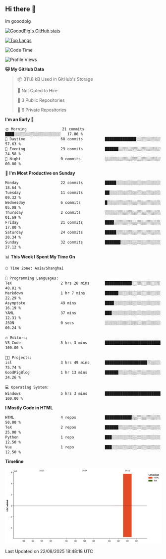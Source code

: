 ## Hi there 👋
im gooodpig

[![GooodPig's GitHub stats](https://github-readme-stats.vercel.app/api?username=gooodpig&count_private=true&show_icons=true)](https://github.com/anuraghazra/github-readme-stats)

[![Top Langs](https://github-readme-stats.vercel.app/api/top-langs/?username=gooodpig&layout=compact)](https://github.com/anuraghazra/github-readme-stats)

<!--START_SECTION:waka-->
![Code Time](http://img.shields.io/badge/Code%20Time-33%20hrs%2016%20mins-blue)

![Profile Views](http://img.shields.io/badge/Profile%20Views-58-blue)

**🐱 My GitHub Data** 

> 📦 311.8 kB Used in GitHub's Storage 
 > 
> 🚫 Not Opted to Hire
 > 
> 📜 3 Public Repositories 
 > 
> 🔑 6 Private Repositories 
 > 
**I'm an Early 🐤** 

```text
🌞 Morning                21 commits          ████░░░░░░░░░░░░░░░░░░░░░   17.80 % 
🌆 Daytime                68 commits          ██████████████░░░░░░░░░░░   57.63 % 
🌃 Evening                29 commits          ██████░░░░░░░░░░░░░░░░░░░   24.58 % 
🌙 Night                  0 commits           ░░░░░░░░░░░░░░░░░░░░░░░░░   00.00 % 
```
📅 **I'm Most Productive on Sunday** 

```text
Monday                   22 commits          █████░░░░░░░░░░░░░░░░░░░░   18.64 % 
Tuesday                  11 commits          ██░░░░░░░░░░░░░░░░░░░░░░░   09.32 % 
Wednesday                6 commits           █░░░░░░░░░░░░░░░░░░░░░░░░   05.08 % 
Thursday                 2 commits           ░░░░░░░░░░░░░░░░░░░░░░░░░   01.69 % 
Friday                   21 commits          ████░░░░░░░░░░░░░░░░░░░░░   17.80 % 
Saturday                 24 commits          █████░░░░░░░░░░░░░░░░░░░░   20.34 % 
Sunday                   32 commits          ███████░░░░░░░░░░░░░░░░░░   27.12 % 
```


📊 **This Week I Spent My Time On** 

```text
🕑︎ Time Zone: Asia/Shanghai

💬 Programming Languages: 
TeX                      2 hrs 28 mins       ████████████░░░░░░░░░░░░░   48.81 % 
Markdown                 1 hr 7 mins         ██████░░░░░░░░░░░░░░░░░░░   22.29 % 
Asymptote                49 mins             ████░░░░░░░░░░░░░░░░░░░░░   16.19 % 
YAML                     37 mins             ███░░░░░░░░░░░░░░░░░░░░░░   12.31 % 
JSON                     0 secs              ░░░░░░░░░░░░░░░░░░░░░░░░░   00.24 % 

🔥 Editors: 
VS Code                  5 hrs 3 mins        █████████████████████████   100.00 % 

🐱‍💻 Projects: 
isl                      3 hrs 49 mins       ███████████████████░░░░░░   75.74 % 
GoodPigBlog              1 hr 13 mins        ██████░░░░░░░░░░░░░░░░░░░   24.26 % 

💻 Operating System: 
Windows                  5 hrs 3 mins        █████████████████████████   100.00 % 
```

**I Mostly Code in HTML** 

```text
HTML                     4 repos             ████████████░░░░░░░░░░░░░   50.00 % 
TeX                      2 repos             ██████░░░░░░░░░░░░░░░░░░░   25.00 % 
Python                   1 repo              ███░░░░░░░░░░░░░░░░░░░░░░   12.50 % 
Vue                      1 repo              ███░░░░░░░░░░░░░░░░░░░░░░   12.50 % 
```



**Timeline**

![Lines of Code chart](https://raw.githubusercontent.com/gooodpig/gooodpig/main/assets/bar_graph.png)


 Last Updated on 22/08/2025 18:48:18 UTC
<!--END_SECTION:waka-->


<!--
**gooodpig/gooodpig** is a ✨ _special_ ✨ repository because its `README.md` (this file) appears on your GitHub profile.

Here are some ideas to get you started:

- 🔭 I’m currently working on ...
- 🌱 I’m currently learning ...
- 👯 I’m looking to collaborate on ...
- 🤔 I’m looking for help with ...
- 💬 Ask me about ...
- 📫 How to reach me: ...
- 😄 Pronouns: ...
- ⚡ Fun fact: ...
-->
